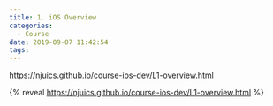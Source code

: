 ```yaml
---
title: 1. iOS Overview
categories:
  - Course
date: 2019-09-07 11:42:54
tags:
---
```


https://njuics.github.io/course-ios-dev/L1-overview.html

{% reveal https://njuics.github.io/course-ios-dev/L1-overview.html %}
